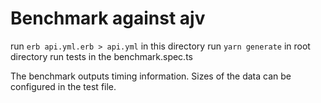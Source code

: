 # Benchmark against ajv

run `erb api.yml.erb > api.yml` in this directory
run `yarn generate` in root directory
run tests in the benchmark.spec.ts

The benchmark outputs timing information. Sizes of the data can be configured in the test file.
